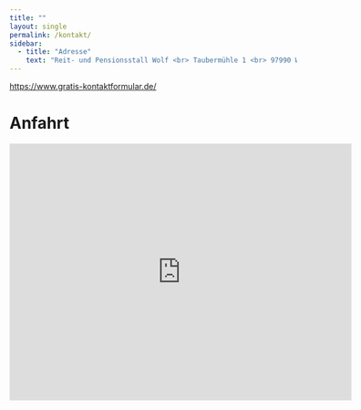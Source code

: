 ```yaml
---
title: ""
layout: single
permalink: /kontakt/
sidebar:
  - title: "Adresse"
    text: "Reit- und Pensionsstall Wolf <br> Taubermühle 1 <br> 97990 Weikersheim"
---
```


<a id="77bab012d138030bea32485cfd351291" href="https://www.gratis-kontaktformular.de/r17101-vergleich" target="_blank">https://www.gratis-kontaktformular.de/</a><script src="https://www.gratis-kontaktformular.de/formular2.php?i=77bab012d138030bea32485cfd351291" type="text/javascript"></script>

# Anfahrt
<iframe src="https://www.google.com/maps/embed?pb=!1m18!1m12!1m3!1d2346.0996058159067!2d9.893101975999658!3d49.47459945714582!2m3!1f0!2f0!3f0!3m2!1i1024!2i768!4f13.1!3m3!1m2!1s0x47987bb01e7b07d1%3A0x19f3c920c5ffd362!2sReit-%20und%20Pensionsstall%20Wolf!5e1!3m2!1sde!2sde!4v1707762885623!5m2!1sde!2sde" width="600" height="450" style="border:0;" allowfullscreen="" loading="lazy" referrerpolicy="no-referrer-when-downgrade"></iframe>

